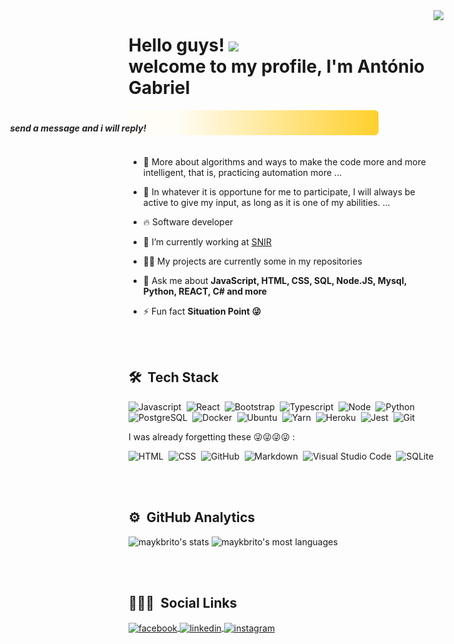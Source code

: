 <img align="right" height="590em" src="https://raw.githubusercontent.com/gist/Antonio-Gabriel/fe89aca264c72da46f77b253e4098544/raw/cecab4bbaf148f134940438fad1e13eb22160fc5/githubcard.svg"/>
<h1 align="left">Hello guys! <img src="https://raw.githubusercontent.com/kaueMarques/kaueMarques/master/hi.gif" width="30px"><br> welcome to my profile, I'm António Gabriel</h1>
<div style="width:400px; border-radius:4px;">
    <img src="rectangle.png" alt="wave" style="position: relative;">
    <em align="left" 
        style="
          color:#202024; 
          font-weight:700;
          position: absolute;
          left: 2.4rem;
          top: 14.4rem;
        "> send a message and i will reply! </em>  
</div>
<br>

- 🌱 More about algorithms and ways to make the code more and more intelligent, that is, practicing 
  automation more ...

-  👯 In whatever it is opportune for me to participate, I will always be active to give my input, 
  as long as it is one of my abilities. ...

- 🔥 Software developer 

- 🔭 I’m currently working at [SNIR](http://snir.co.ao/)

- 👨‍💻 My projects are currently some in my repositories

- 💬 Ask me about **JavaScript, HTML, CSS, SQL, Node.JS, Mysql, Python, REACT, C# and more**

- ⚡ Fun fact **Situation Point 😜**

<br><br>

## 🛠 &nbsp;Tech Stack

![Javascript](https://img.shields.io/badge/-Javascript-05122A?style=flat&logo=Javascript)&nbsp;
![React](https://img.shields.io/badge/-React.Js-05122A?style=flat&logo=react)&nbsp;
![Bootstrap](https://img.shields.io/badge/-Bootstrap-05122A?style=flat&logo=bootstrap)&nbsp;
![Typescript](https://img.shields.io/badge/-Typescript-05122A?style=flat&logo=typescript)&nbsp;
![Node](https://img.shields.io/badge/-Node-05122A?style=flat&logo=node.js)&nbsp;
![Python](https://img.shields.io/badge/-Python-05122A?style=flat&logo=python)&nbsp;
![PostgreSQL](https://img.shields.io/badge/-PostgreSQL-05122A?style=flat&logo=postgresql)&nbsp;
![Docker](https://img.shields.io/badge/-Docker-05122A?style=flat&logo=docker)&nbsp;
![Ubuntu](https://img.shields.io/badge/-Ubuntu-05122A?style=flat&logo=ubuntu)&nbsp;
![Yarn](https://img.shields.io/badge/-Yarn-05122A?style=flat&logo=yarn)&nbsp;
![Heroku](https://img.shields.io/badge/-Heroku-05122A?style=flat&logo=heroku)&nbsp;
![Jest](https://img.shields.io/badge/-Jest-05122A?style=flat&logo=jest)&nbsp;
![Git](https://img.shields.io/badge/-Git-05122A?style=flat&logo=git)&nbsp;

I was already forgetting these 😜😜😜😜 : 

![HTML](https://img.shields.io/badge/-HTML-05122A?style=flat&logo=HTML5)&nbsp;
![CSS](https://img.shields.io/badge/-CSS-05122A?style=flat&logo=CSS3&logoColor=1572B6)&nbsp;
![GitHub](https://img.shields.io/badge/-GitHub-05122A?style=flat&logo=github)&nbsp;
![Markdown](https://img.shields.io/badge/-Markdown-05122A?style=flat&logo=markdown)&nbsp;
![Visual Studio Code](https://img.shields.io/badge/-Visual%20Studio%20Code-05122A?style=flat&logo=visual-studio-code&logoColor=007ACC)&nbsp;
![SQLite](https://img.shields.io/badge/-SQLite-05122A?style=flat&logo=sqlite)&nbsp;

<br><br>

## ⚙️ &nbsp;GitHub Analytics

<p align="left">
<img width="510em" src="https://github-readme-stats.vercel.app/api?username=Antonio-Gabriel&show_icons=true&theme=vision-friendly-dark" alt="maykbrito's stats"/>
<img width="430em" src="https://github-readme-stats.vercel.app/api/top-langs/?username=Antonio-Gabriel&layout=compact&theme=vision-friendly-dark" alt="maykbrito's most languages"/>
</p>

<br><br>

## 👨🏽‍🦲 &nbsp;Social Links

<p align="left">
<a href="https://www.facebook.com/antoniocampos.gabriel" target="_blank">
  <img align="center" src="https://img.shields.io/badge/-@antoniogabriel-05122A?style=flat&logo=facebook" alt="facebook"/>
</a>
<a href="https://www.linkedin.com/in/ant%C3%B3nio-gabriel-066b7a1a4/" target="_blank">
  <img align="center" src="https://img.shields.io/badge/-@antoniogabriel-05122A?style=flat&logo=linkedin" alt="linkedin"/>
</a>
<a href="https://www.instagram.com/lunaticcosem.jeito/" target="_blank">
 <img align="center" src="https://img.shields.io/badge/-@antoniogabriel-05122A?style=flat&logo=instagram" alt="instagram"/>
</a>

<!--
## Hello guys! 👋welcome to my profile

  My name is António Gabriel computer student and passionate about computing, 
  I'm a software developer.
  
  Skills: C#, PHP, JAVASCRIPT, PYTHON, HTML5, CSS3, REACT, FLASK

 🔭 I can't talk about it yet ...
 🌱 More about algorithms and ways to make the code more and more intelligent, that is, practicing automation more ...
 👯 In whatever it is opportune for me to participate, I will always be active to give my input, as long as it is one of my abilities. ...
 🤔 Subjects that will help me to grow more and more in the area in which I find myself and you also contribute to this to happen, I believe. ...
 💬 Ask me about ... movies, codes, life and the rest is to see more kk ...
 ⚡ Fun fact: Impostor Syntrome ...
-->
 
<!-- <code><img height="20" src="https://raw.githubusercontent.com/github/explore/80688e429a7d4ef2fca1e82350fe8e3517d3494d/topics/javascript/javascript.png"></code> -->
<!-- <code><img height="20" src="https://raw.githubusercontent.com/github/explore/80688e429a7d4ef2fca1e82350fe8e3517d3494d/topics/vue/vue.png"></code> -->
<!-- <code><img height="20" src="https://raw.githubusercontent.com/github/explore/80688e429a7d4ef2fca1e82350fe8e3517d3494d/topics/react/react.png"></code> -->
<!-- <code><img height="20" src="https://cdn.jsdelivr.net/gh/devicons/devicon/icons/bootstrap/bootstrap-plain-wordmark.svg"></code> -->
<!-- <code><img height="20" src="https://cdn.jsdelivr.net/gh/devicons/devicon/icons/typescript/typescript-original.svg"></code> -->
<!-- <code><img height="20" src="https://raw.githubusercontent.com/github/explore/80688e429a7d4ef2fca1e82350fe8e3517d3494d/topics/nodejs/nodejs.png"></code> -->
<!-- <code><img height="20" src="https://raw.githubusercontent.com/github/explore/80688e429a7d4ef2fca1e82350fe8e3517d3494d/topics/python/python.png"></code> -->
<!-- <code><img height="20" src="https://raw.githubusercontent.com/github/explore/80688e429a7d4ef2fca1e82350fe8e3517d3494d/topics/sql/sql.png"></code> -->
<!-- <code><img height="20" src="https://raw.githubusercontent.com/github/explore/80688e429a7d4ef2fca1e82350fe8e3517d3494d/topics/docker/docker.png"></code> -->
<!-- <code><img height="20" src="https://cdn.jsdelivr.net/gh/devicons/devicon/icons/chrome/chrome-original.svg"></code> -->
<!-- <code><img height="20" src="https://cdn.jsdelivr.net/gh/devicons/devicon/icons/ubuntu/ubuntu-plain.svg"></code> -->
<!-- <code><img height="20" src="https://cdn.jsdelivr.net/gh/devicons/devicon/icons/yarn/yarn-original.svg"></code> -->
<!-- <code><img height="20" src="https://cdn.jsdelivr.net/gh/devicons/devicon/icons/postgresql/postgresql-original-wordmark.svg"></code> -->
<!-- <code><img height="20" src="https://cdn.jsdelivr.net/gh/devicons/devicon/icons/linux/linux-original.svg"></code> -->
<!-- <code><img height="20" src="https://cdn.jsdelivr.net/gh/devicons/devicon/icons/heroku/heroku-plain-wordmark.svg"></code> -->
<!-- <code><img height="20" src="https://cdn.jsdelivr.net/gh/devicons/devicon/icons/jest/jest-plain.svg"></code> -->
<!-- <code><img height="20" src="https://raw.githubusercontent.com/github/explore/80688e429a7d4ef2fca1e82350fe8e3517d3494d/topics/git/git.png"></code> -->